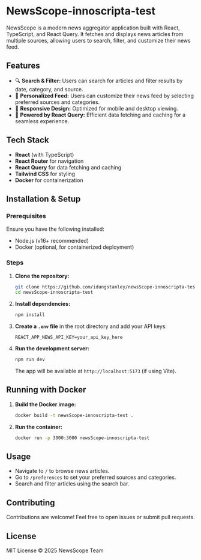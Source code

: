 # NewsScope-innoscripta-test
NewsScope is a modern news aggregator application built with React, TypeScript, and React Query. It fetches and displays news articles from multiple sources, allowing users to search, filter, and customize their news feed.

## Features
- 🔍 **Search & Filter:** Users can search for articles and filter results by date, category, and source.
- 📌 **Personalized Feed:** Users can customize their news feed by selecting preferred sources and categories.
- 📱 **Responsive Design:** Optimized for mobile and desktop viewing.
- 🚀 **Powered by React Query:** Efficient data fetching and caching for a seamless experience.

## Tech Stack
- **React** (with TypeScript)
- **React Router** for navigation
- **React Query** for data fetching and caching
- **Tailwind CSS** for styling
- **Docker** for containerization

## Installation & Setup

### Prerequisites
Ensure you have the following installed:
- Node.js (v16+ recommended)
- Docker (optional, for containerized deployment)

### Steps
1. **Clone the repository:**
   ```sh
   git clone https://github.com/idungstanley/newsScope-innoscripta-test.git
   cd newsScope-innoscripta-test
   ```

2. **Install dependencies:**
   ```sh
   npm install
   ```

3. **Create a `.env` file** in the root directory and add your API keys:
   ```env
   REACT_APP_NEWS_API_KEY=your_api_key_here
   ```

4. **Run the development server:**
   ```sh
   npm run dev
   ```
   The app will be available at `http://localhost:5173` (if using Vite).

## Running with Docker
1. **Build the Docker image:**
   ```sh
   docker build -t newsScope-innoscripta-test .
   ```
2. **Run the container:**
   ```sh
   docker run -p 3000:3000 newsScope-innoscripta-test
   ```

## Usage
- Navigate to `/` to browse news articles.
- Go to `/preferences` to set your preferred sources and categories.
- Search and filter articles using the search bar.

## Contributing
Contributions are welcome! Feel free to open issues or submit pull requests.

## License
MIT License © 2025 NewsScope Team
